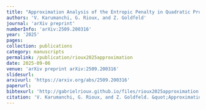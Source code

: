 ```yaml
---
title: "Approximation Analysis of the Entropic Penalty in Quadratic Programming"
authors: 'V. Karumanchi, G. Rioux, and Z. Goldfeld'
journal: 'arXiv preprint'
numberInfo: 'arXiv:2509.200316'
year: '2025'
pages: 
collection: publications
category: manuscripts
permalink: /publication/rioux2025approximation
date: 2025-09-06
venue: 'arXiv preprint arXiv:2509.200316'
slidesurl: 
arxivurl: 'https://arxiv.org/abs/2509.200316'
paperurl: 
bibtexurl: 'http://gabrielrioux.github.io/files/rioux2025approximation.md'
citation: 'V. Karumanchi, G. Rioux, and Z. Goldfeld. &quot;Approximation Analysis of the Entropic Penalty in Quadratic Programming.&quot; <i>arXiv preprint</i>. arXiv:2509.200316, 2025.'
---
```


